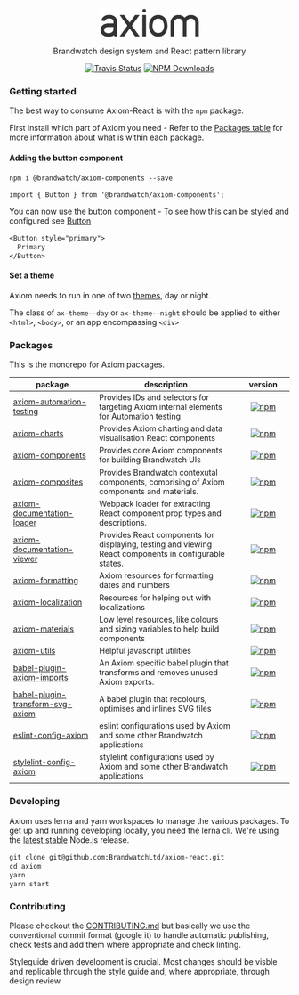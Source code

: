 <p align="center">
  <a href="https://axiom.brandwatch.com/">
    <img alt="axiom" src="./site/assets/axiom-text.png" height="50" width="177">
  </a>
</p>

<p align="center">
  Brandwatch design system and React pattern library
</p>

<p align="center">
  <a href="https://travis-ci.org/BrandwatchLtd/axiom"><img alt="Travis Status" src="https://img.shields.io/travis/BrandwatchLtd/axiom.svg?style=flat-square"></a>
  <a href="https://www.npmjs.com/package/@brandwatch/axiom-materials"><img alt="NPM Downloads" src="https://img.shields.io/npm/dm/@brandwatch/axiom-materials.svg?style=flat-square"></a>
</p>

### Getting started

The best way to consume Axiom-React is with the `npm` package.

First install which part of Axiom you need - Refer to the [Packages table](#Packages) for more information about what is within each package.

#### Adding the button component

```
npm i @brandwatch/axiom-components --save
```

```
import { Button } from '@brandwatch/axiom-components';
```

You can now use the button component - To see how this can be styled and configured see [Button](https://axiom.brandwatch.com/docs/packages/axiom-components/button)

```
<Button style="primary">
  Primary
</Button>
```

#### Set a theme

Axiom needs to run in one of two [themes](https://axiom.brandwatch.com/docs/packages/axiom-materials/themes), day or night.

The class of `ax-theme--day` or `ax-theme--night` should be applied to either `<html>`, `<body>`, or an app encompassing `<div>`

### Packages

This is the monorepo for Axiom packages.


| package | description |     version     |
| --- | --- |:---:|
| [axiom-automation-testing](./packages/axiom-automation-testing) | Provides IDs and selectors for targeting Axiom internal elements for Automation testing | [![npm](https://img.shields.io/npm/v/@brandwatch/axiom-automation-testing.svg?style=flat-square)](https://www.npmjs.com/package/@brandwatch/axiom-automation-testing) |
| [axiom-charts](./packages/axiom-charts) | Provides Axiom charting and data visualisation React components | [![npm](https://img.shields.io/npm/v/@brandwatch/axiom-charts.svg?style=flat-square)](https://www.npmjs.com/package/@brandwatch/axiom-charts) |
| [axiom-components](./packages/axiom-components) | Provides core Axiom components for building Brandwatch UIs | [![npm](https://img.shields.io/npm/v/@brandwatch/axiom-components.svg?style=flat-square)](https://www.npmjs.com/package/@brandwatch/axiom-components) |
| [axiom-composites](./packages/axiom-composites) | Provides Brandwatch contexutal components, comprising of Axiom components and materials. | [![npm](https://img.shields.io/npm/v/@brandwatch/axiom-composites.svg?style=flat-square)](https://www.npmjs.com/package/@brandwatch/axiom-composites) |
| [axiom-documentation-loader](./packages/axiom-documentation-loader) | Webpack loader for extracting React component prop types and descriptions. | [![npm](https://img.shields.io/npm/v/@brandwatch/axiom-documentation-loader.svg?style=flat-square)](https://www.npmjs.com/package/@brandwatch/axiom-documentation-loader) |
| [axiom-documentation-viewer](./packages/axiom-documentation-viewer) | Provides React components for displaying, testing and viewing React components in configurable states. | [![npm](https://img.shields.io/npm/v/@brandwatch/axiom-documentation-viewer.svg?style=flat-square)](https://www.npmjs.com/package/@brandwatch/axiom-documentation-viewer) |
| [axiom-formatting](./packages/axiom-formatting) | Axiom resources for formatting dates and numbers | [![npm](https://img.shields.io/npm/v/@brandwatch/axiom-formatting.svg?style=flat-square)](https://www.npmjs.com/package/@brandwatch/axiom-formatting) |
| [axiom-localization](./packages/axiom-localization) | Resources for helping out with localizations | [![npm](https://img.shields.io/npm/v/@brandwatch/axiom-localization.svg?style=flat-square)](https://www.npmjs.com/package/@brandwatch/axiom-localization) |
| [axiom-materials](./packages/axiom-materials) | Low level resources, like colours and sizing variables to help build components | [![npm](https://img.shields.io/npm/v/@brandwatch/axiom-materials.svg?style=flat-square)](https://www.npmjs.com/package/@brandwatch/axiom-materials) |
| [axiom-utils](./packages/axiom-utils) | Helpful javascript utilities | [![npm](https://img.shields.io/npm/v/@brandwatch/axiom-utils.svg?style=flat-square)](https://www.npmjs.com/package/@brandwatch/axiom-utils) |
| [babel-plugin-axiom-imports](./packages/babel-plugin-axiom-imports) | An Axiom specific babel plugin that transforms and removes unused Axiom exports. | [![npm](https://img.shields.io/npm/v/@brandwatch/babel-plugin-axiom-imports.svg?style=flat-square)](https://www.npmjs.com/package/@brandwatch/babel-plugin-axiom-imports) |
| [babel-plugin-transform-svg-axiom](./packages/babel-plugin-transform-svg-axiom) | A babel plugin that recolours, optimises and inlines SVG files | [![npm](https://img.shields.io/npm/v/@brandwatch/babel-plugin-transform-svg-axiom.svg?style=flat-square)](https://www.npmjs.com/package/@brandwatch/babel-plugin-transform-svg-axiom) |
| [eslint-config-axiom](./packages/eslint-config-axiom) | eslint configurations used by Axiom and some other Brandwatch applications | [![npm](https://img.shields.io/npm/v/@brandwatch/eslint-config-axiom.svg?style=flat-square)](https://www.npmjs.com/package/@brandwatch/eslint-config-axiom) |
| [stylelint-config-axiom](./packages/stylelint-config-axiom) | stylelint configurations used by Axiom and some other Brandwatch applications | [![npm](https://img.shields.io/npm/v/@brandwatch/stylelint-config-axiom.svg?style=flat-square)](https://www.npmjs.com/package/@brandwatch/stylelint-config-axiom) |

### Developing

Axiom uses lerna and yarn workspaces to manage the various packages. To get up and running developing locally, you need the lerna cli. We're using the [latest stable](https://nodejs.org/en/download/current) Node.js release.

```
git clone git@github.com:BrandwatchLtd/axiom-react.git
cd axiom
yarn
yarn start
```

### Contributing

Please checkout the [CONTRIBUTING.md](./CONTRIBUTING.md) but basically we use the conventional commit format (google it) to handle automatic publishing, check tests and add them where appropriate and check linting.

Styleguide driven development is crucial. Most changes should be visble and replicable through the style guide and, where appropriate, through design review.
